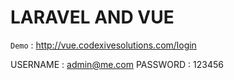 # LARAVEL AND VUE
`Demo` : http://vue.codexivesolutions.com/login

USERNAME : admin@me.com
PASSWORD : 123456
